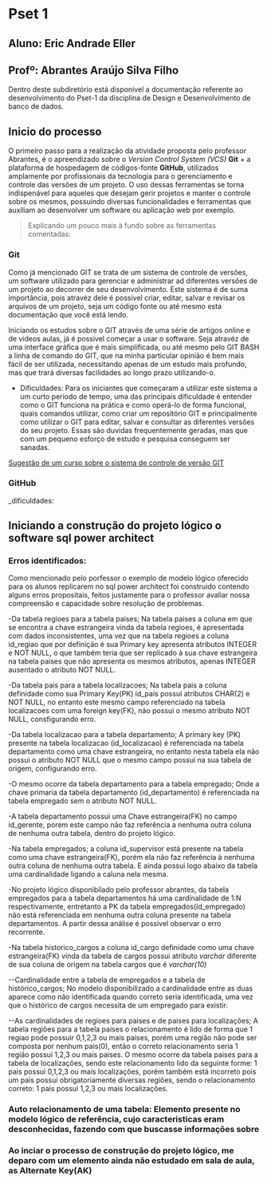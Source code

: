 # **Pset 1**
## Aluno: Eric Andrade Eller 
## Profº: Abrantes Araújo Silva Filho

Dentro deste subdiretório está disponível a documentação referente ao desenvolvimento do Pset-1 da disciplina de Design e Desenvolvimento de banco de dados.


## Inicio do processo
O primeiro passo para a realização da atividade proposta pelo professor Abrantes, é o apreendizado sobre o _Version Control System (VCS)_ **Git** + a plataforma de hospedagem de códigos-fonte **GitHub**, utilizados amplamente por profissionais da tecnologia para o gerenciamento e controle das versões de um projeto. O uso dessas ferramentas se torna indispenável para aqueles que desejam gerir projetos e manter o controle sobre os mesmos, possuindo diversas funcionalidades e ferramentas que auxiliam ao desenvolver um software ou aplicação web por exemplo.

>Explicando um pouco mais à fundo sobre as ferramentas comentadas:
### Git
Como já mencionado GIT se trata de um sistema de controle de versões, um software utilizado para gerenciar e administrar ad diferentes versões de um projeto ao decorrer de seu desenvolvimento. Este sistema é de suma importância, pois atravéz dele é possivel criar, editar, salvar e revisar os arquivos de um projeto, seja um código fonte ou até mesmo esta documentação que você está lendo.

Iniciando os estudos sobre o GIT através de uma série de artigos online e de videos aulas, já é possivel começar a usar o software. Seja atravéz de uma interface gráfica que é mais simplificada, ou até mesmo pelo GIT BASH a linha de comando do GIT, que na minha particular opinião é bem mais fácil de ser utilizada, necessitando apenas de um estudo mais profundo, mas que trará diversas facilidades ao longo prazo utilizando-o.

- Dificuldades: Para os iniciantes que começaram a utilizar este sistema a um curto periodo de tempo, uma das principais dificuldade é entender como o GIT funciona na prática e como operá-lo de forma funcional, quais comandos utilizar, como criar um repositório GIT e principalmente como utilizar o GIT para editar, salvar e consultar as diferentes versões do seu projeto. Essas são duvidas frequentemente geradas, mas que com um pequeno esforço de estudo e pesquisa conseguem ser sanadas.

[Sugestão de um curso sobre o sistema de controle de versão GIT](https://youtube.com/playlist?list=PLucm8g_ezqNq0dOgug6paAkH0AQSJPlIe)

### GitHub

_dificuldades:


## Iniciando a construção do projeto lógico o software sql power architect

### Erros identificados:
Como mencionado pelo porfessor o exemplo de modelo lógico oferecido para os alunos replicarem no sql power architect foi construido contendo alguns erros propositais, feitos justamente para o professor avaliar nossa compreensão e capacidade sobre resolução de problemas.

-Da tabela regioes para a tabela paises; Na tabela paises a coluna em que se encontra a chave estrangeira vinda da tabela regioes, é apresentada com dados inconsistentes, uma vez que na tabela regioes a coluna id_regiao que por definição é sua Primary key apresenta atributos INTEGER e NOT NULL, o que também teria que ser replicado à sua chave estrangeira na tabela paises que não apresenta os mesmos atributos, apenas INTEGER ausentado o atributo NOT NULL.

-Da tabela pais para a tabela localizacoes; Na tabela pais a coluna definidade como sua Primary Key(PK) id_pais possui atributos CHAR(2) e NOT NULL, no entanto este mesmo campo referenciado na tabela localizacoes com uma foreign key(FK), não possui o mesmo atributo NOT NULL, consfigurando erro.

-Da tabela localizacao para a tabela departamento; A primary key (PK) presente na tabela localizacao (id_localizacao) é referenciada na tabela departamento como uma chave estrangeira, no entanto nesta tabela ela não possui o atributo NOT NULL que o mesmo campo possui na sua tabela de origem, configurando erro.

-O mesmo ocorre da tabela departamento para a tabela empregado; Onde a chave primaria da tabela departamento (id_departamento) é referenciada na tabela empregado sem o atributo NOT NULL.

-A tabela departamento possui uma Chave estrangeira(FK) no campo id_gerente, porem este campo não faz referência a nenhuma outra coluna de nenhuma outra tabela, dentro do projeto lógico.

-Na tabela empregados; a coluna id_supervisor está presente na tabela como uma chave estrangeira(FK), porém ela não faz referência à nenhuma outra coluna de nenhuma outra tabela. E ainda possui logo abaixo da tabela uma cardinalidade ligando a caluna nela mesma.

-No projeto lógico disponibilado pelo professor abrantes, da tabela empregados para a tabela departamentos há uma cardinalidade de 1:N respectivamente, entretanto a PK da tabela empregados(id_empregado) não está referenciada em nenhuma outra coluna presente na tabela departamentos. A partir dessa análise é possivel observar o erro recorrente.

-Na tabela historico_cargos a coluna id_cargo definidade como uma chave estrangeira(FK) vinda da tabela de cargos possui atributo _varchar_ diferente de sua coluna de origem na tabela cargos que é _varchar(10)_

--Cardinalidade entre a tabela de empregados e a tabela de histórico_cargos; No modelo disponibilizado a cardinalidade entre as duas aparece como não identificada quando correto seria identificada, uma vez que o histórico de cargos necessita de um empregado para existir.


--As cardinalidades de regioes para paises e de paises para localizações; A tabela regiões para a tabela paises o relacionamento é lido de forma que 1 regiao pode possuir 0,1,2,3 ou mais paises, porém uma região não pode ser composta por nenhum pais(0), então o correto relacionamento seria 1 região possui 1,2,3 ou mais paises. 
O mesmo ocorre da tabela paises para a tabela de localizações, sendo este relacionamento lido da seguinte forme: 1 pais possui 0,1,2,3 ou mais localizações, porém também está incorreto pois um pais possui obrigatoriamente diversas regiões, sendo o relacionamento correto: 1 pais possui 1,2,3 ou mais localizações.


### Auto relacionamento de uma tabela: Elemento presente no modelo lógico de referência, cujo caracteristicas eram desconhecidas, fazendo com que buscasse informações sobre

### Ao inciar o processo de construção do projeto lógico, me deparo com um elemento ainda não estudado em sala de aula, as Alternate Key(AK)